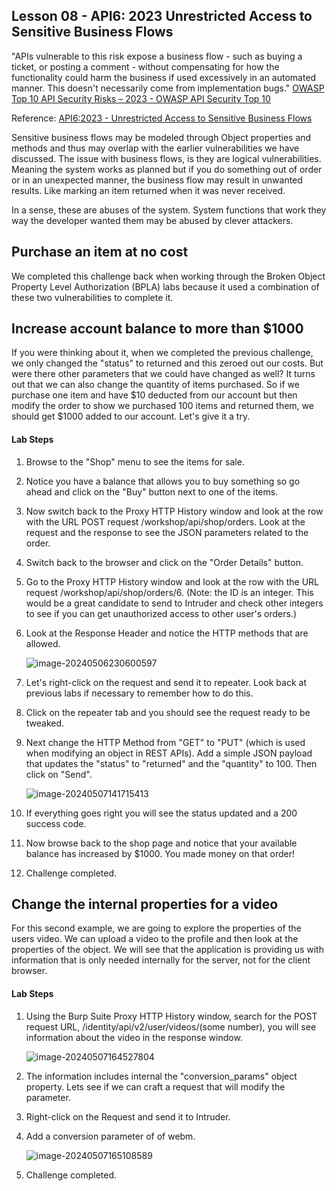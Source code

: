 ## Lesson 08 - API6: 2023 Unrestricted Access to Sensitive Business Flows

"APIs vulnerable to this risk expose a business flow - such as buying a ticket, or posting a comment - without compensating for how the functionality could harm the business if used excessively in an automated manner. This doesn't necessarily come from implementation bugs."
[OWASP Top 10 API Security Risks – 2023 - OWASP API Security Top 10](https://owasp.org/API-Security/editions/2023/en/0x11-t10/)

Reference: [API6:2023 - Unrestricted Access to Sensitive Business Flows](https://owasp.org/API-Security/editions/2023/en/0xa6-unrestricted-access-to-sensitive-business-flows/)

Sensitive business flows may be modeled through Object properties and methods and thus may overlap with the earlier vulnerabilities we have discussed. The issue with business flows, is they are logical vulnerabilities. Meaning the system works as planned but if you do something out of order or in an unexpected manner, the business flow may result in unwanted results. Like marking an item returned when it was never received.

In a sense, these are abuses of the system. System functions that work they way the developer wanted them may be abused by clever attackers.

## Purchase an item at no cost

We completed this challenge back when working through the Broken Object Property Level Authorization (BPLA) labs because it used a combination of these two vulnerabilities to complete it.

## Increase account balance to more than $1000

If you were thinking about it, when we completed the previous challenge, we only changed the "status" to returned and this zeroed out our costs. But were there other parameters that we could have changed as well? It turns out that we can also change the quantity of items purchased. So if we purchase one item and have $10 deducted from our account but then modify the order to show we purchased 100 items and returned them, we should get $1000 added to our account. Let's give it a try.

#### Lab Steps

1. Browse to the "Shop" menu to see the items for sale.

2. Notice you have a balance that allows you to buy something so go ahead and click on the "Buy" button next to one of the items.

3. Now switch back to the Proxy HTTP History window and look at the row with the URL POST request /workshop/api/shop/orders. Look at the request and the response to see the JSON parameters related to the order.

4. Switch back to the browser and click on the "Order Details" button.

5. Go to the Proxy HTTP History window and look at the row with the URL request /workshop/api/shop/orders/6. (Note: the ID is an integer. This would be a great candidate to send to Intruder and check other integers to see if you can get unauthorized access to other user's orders.)

6. Look at the Response Header and notice the HTTP methods that are allowed.

   ![image-20240506230600597](file:///C:/Users/Thomas.Freeman/AppData/Roaming/Typora/typora-user-images/image-20240506230600597.png?lastModify=1715108116)

7. Let's right-click on the request and send it to repeater. Look back at previous labs if necessary to remember how to do this. 

8. Click on the repeater tab and you should see the request ready to be tweaked.

9. Next change the HTTP Method from "GET" to "PUT" (which is used when modifying an object in REST APIs). Add a simple JSON payload that updates the "status" to "returned" and the "quantity" to 100. Then click on "Send".

   ![image-20240507141715413](C:\Users\Thomas.Freeman\AppData\Roaming\Typora\typora-user-images\image-20240507141715413.png)

10. If everything goes right you will see the status updated and a 200 success code.

11. Now browse back to the shop page and notice that your available balance has increased by $1000. You made money on that order!

12. Challenge completed.

## Change the internal properties for a video

For this second example, we are going to explore the properties of the users video. We can upload a video to the profile and then look at the properties of the object. We will see that the application is providing us with information that is only needed internally for the server, not for the client browser.

#### Lab Steps

1. Using the Burp Suite Proxy HTTP History window, search for the POST request URL, /identity/api/v2/user/videos/(some number), you will see information about the video in the response window.

   ![image-20240507164527804](C:\Users\Thomas.Freeman\AppData\Roaming\Typora\typora-user-images\image-20240507164527804.png)

2. The information includes internal the "conversion_params" object property. Lets see if we can craft a request that will modify the parameter.

3. Right-click on the Request and send it to Intruder.

4. Add a conversion parameter of of webm.

   ![image-20240507165108589](C:\Users\Thomas.Freeman\AppData\Roaming\Typora\typora-user-images\image-20240507165108589.png)

5. Challenge completed.
